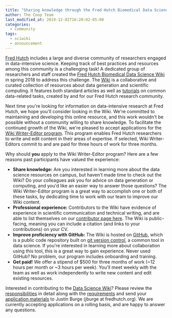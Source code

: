 ```yaml
---
title: "Sharing knowledge through the Fred Hutch Biomedical Data Science Wiki"
author: The Coop Team
last_modified_at: 2019-12-02T16:20:02-05:00
categories:
  - Community
tags:
  - sciwiki
  - announcement
---
```


[Fred Hutch](https://www.fredhutch.org/en.html) includes a large and diverse community of researchers engaged in data-intensive science. Keeping track of best practices and resources among this community is a challenging task! A dedicated group of researchers and staff created the [Fred Hutch Biomedical Data Science Wiki](https://sciwiki.fredhutch.org/about/#why-we-started) in spring 2018 to address this challenge. The [Wiki](https://sciwiki.fredhutch.org/) is a collaborative and curated collection of resources about data generation and scientific computing. It features both standard articles as well as [tutorials](https://sciwiki.fredhutch.org/compdemos/) on common data-related tasks, created by and for our Fred Hutch research community.

Next time you're looking for information on data-intensive research at Fred Hutch, we hope you'll consider looking in the Wiki. We're committed to maintaining and developing this online resource, and this work wouldn't be possible without a community willing to share knowledge. To facilitate the continued growth of the Wiki, we're pleased to accept applications for the [Wiki Writer-Editor program](https://sciwiki.fredhutch.org/outreach/). This program enables Fred Hutch researchers to write and edit content in their areas of expertise. If selected, Wiki Writer-Editors commit to and are paid for three hours of work for three months.

Why should **you** apply to the Wiki Writer-Editor program? Here are a few reasons past participants have valued the experience:
- **Share knowledge:** Are you interested in learning more about the data science resources on campus, but haven't made time to check out the Wiki? Do your colleagues ask you for advice on data generation or computing, and you'd like an easier way to answer those questions? The Wiki Writer-Editor program is a great way to accomplish one or both of these tasks, by dedicating time to work with our team to improve our Wiki content.
- **Professional experience:** Contributors to the Wiki have evidence of experience in scientific communication and technical writing, and are able to list themselves on our [contributor page here](https://sciwiki.fredhutch.org/contributors/). The Wiki is public-facing, meaning you can include a citation (and links to your contributions) on your CV.
- **Improve proficiency with GitHub:** The Wiki is hosted on [GitHub](https:/github.com), which is a public code repository built on [git version control](), a common tool in data science. If you're interested in learning more about collaboration using this tool, this is a great way to gain experience. Never used GitHub? No problem, our program includes onboarding and training.
- **Get paid!** We offer a stipend of $500 for three months of work (~12 hours per month or ~3 hours per week). You'll meet weekly with the team as well as work independently to write new content and edit existing resources.

Interested in contributing to the [Data Science Wiki](https://sciwiki.fredhutch.org/)? Please review the [responsibilities](https://sciwiki.fredhutch.org/outreach/#responsibilities) in detail along with the [requirements](https://sciwiki.fredhutch.org/outreach/#requirements) and send your [application materials](https://sciwiki.fredhutch.org/outreach/#application-materials) to Justin Burge (jburge at fredhutch.org). We are currently accepting applications on a rolling basis, and are happy to answer any questions.
